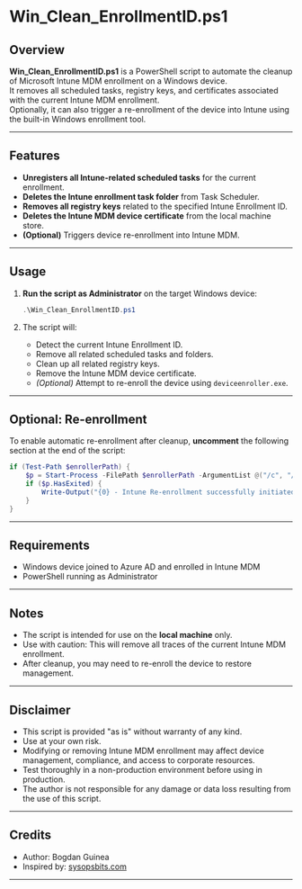# Win_Clean_EnrollmentID.ps1

## Overview

**Win_Clean_EnrollmentID.ps1** is a PowerShell script to automate the cleanup of Microsoft Intune MDM enrollment on a Windows device.  
It removes all scheduled tasks, registry keys, and certificates associated with the current Intune MDM enrollment.  
Optionally, it can also trigger a re-enrollment of the device into Intune using the built-in Windows enrollment tool.

---

## Features

- **Unregisters all Intune-related scheduled tasks** for the current enrollment.
- **Deletes the Intune enrollment task folder** from Task Scheduler.
- **Removes all registry keys** related to the specified Intune Enrollment ID.
- **Deletes the Intune MDM device certificate** from the local machine store.
- **(Optional)** Triggers device re-enrollment into Intune MDM.

---

## Usage

1. **Run the script as Administrator** on the target Windows device:
    ```powershell
    .\Win_Clean_EnrollmentID.ps1
    ```

2. The script will:
    - Detect the current Intune Enrollment ID.
    - Remove all related scheduled tasks and folders.
    - Clean up all related registry keys.
    - Remove the Intune MDM device certificate.
    - *(Optional)* Attempt to re-enroll the device using `deviceenroller.exe`.

---

## Optional: Re-enrollment

To enable automatic re-enrollment after cleanup, **uncomment** the following section at the end of the script:

```powershell
if (Test-Path $enrollerPath) {
    $p = Start-Process -FilePath $enrollerPath -ArgumentList @("/c", "/AutoEnrollMDM") -PassThru
    if ($p.HasExited) {
        Write-Output("{0} - Intune Re-enrollment successfully initiated")
    }
}
```

---

## Requirements

- Windows device joined to Azure AD and enrolled in Intune MDM
- PowerShell running as Administrator

---

## Notes

- The script is intended for use on the **local machine** only.
- Use with caution: This will remove all traces of the current Intune MDM enrollment.
- After cleanup, you may need to re-enroll the device to restore management.

---

## Disclaimer

- This script is provided "as is" without warranty of any kind.  
- Use at your own risk.  
- Modifying or removing Intune MDM enrollment may affect device management, compliance, and access to corporate resources.  
- Test thoroughly in a non-production environment before using in production.  
- The author is not responsible for any damage or data loss resulting from the use of this script.

---

## Credits

- Author: Bogdan Guinea
- Inspired by: [sysopsbits.com](https://sysopsbits.com/re-enrolling-a-workstation-into-microsoft-intune-using-powershell/)

---
